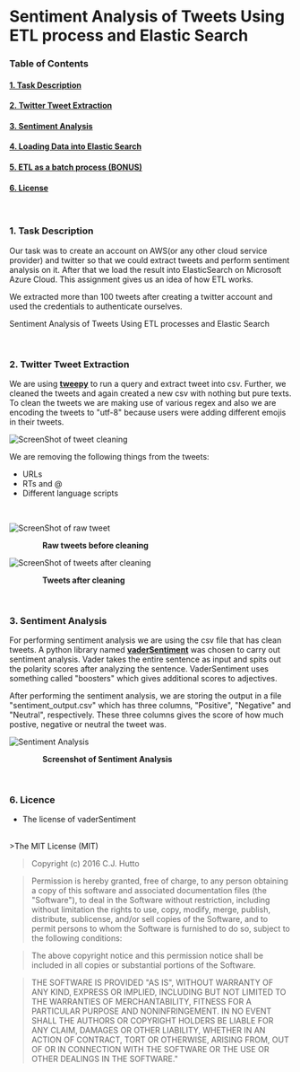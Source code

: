 # Sentiment Analysis of Tweets Using ETL process and Elastic Search


### Table of Contents


#### [1. Task Description](https://github.com/amantewary/Sentiment-Analysis-of-Tweets-Using-ETL-process-and-Elastic-Search#1-task-description-1)
#### [2. Twitter Tweet Extraction](https://github.com/amantewary/Sentiment-Analysis-of-Tweets-Using-ETL-process-and-Elastic-Search#2-twitter-tweet-extraction-1)
#### [3. Sentiment Analysis](https://github.com/amantewary/Sentiment-Analysis-of-Tweets-Using-ETL-process-and-Elastic-Search#3-sentiment-analysis-1)
#### [4. Loading Data into Elastic Search](https://github.com/amantewary/Sentiment-Analysis-of-Tweets-Using-ETL-process-and-Elastic-Search#4-loading-data-into-elastic-search-1)
#### [5. ETL as a batch process (BONUS)]()
#### [6. License](https://github.com/amantewary/Sentiment-Analysis-of-Tweets-Using-ETL-process-and-Elastic-Search#6-license-1)

</br>

### 1. Task Description

Our task was to create an account on AWS(or any other cloud service provider) and twitter so that we could extract tweets and perform sentiment analysis on it. After that we load the result into ElasticSearch on Microsoft Azure Cloud. This assignment gives us an idea of how ETL works. 

We extracted more than 100 tweets after creating a twitter account and used the credentials to authenticate ourselves.

Sentiment Analysis of Tweets Using ETL processes and Elastic Search

</br>

### 2. Twitter Tweet Extraction

We are using **[tweepy](https://github.com/tweepy/tweepy)** to run a query and extract tweet into csv. Further, we cleaned the tweets and again created a new csv with nothing but pure texts. To clean the tweets we are making use of various regex and also we are encoding the tweets to "utf-8" because users were adding different emojis in their tweets.

![ScreenShot of tweet cleaning](https://firebasestorage.googleapis.com/v0/b/assignment4-fc96b.appspot.com/o/Screen%20Shot%202018-06-06%20at%2012.00.50%20PM.png?alt=media&token=c794e58f-1a17-4417-be76-5c01d4c99e35)

We are removing the following things from the tweets:
* URLs
* RTs and @
* Different language scripts


</br>


![ScreenShot of raw tweet](https://firebasestorage.googleapis.com/v0/b/assignment4-fc96b.appspot.com/o/Screen%20Shot%202018-06-06%20at%201.30.26%20PM.png?alt=media&token=0b287ed0-e495-461a-8200-fe8277b9e6a4)

&nbsp;&nbsp;&nbsp;&nbsp;&nbsp;&nbsp;&nbsp;&nbsp;&nbsp;&nbsp;&nbsp;&nbsp;&nbsp;&nbsp;&nbsp;**Raw tweets before cleaning**


![ScreenShot of tweets after cleaning](https://firebasestorage.googleapis.com/v0/b/assignment4-fc96b.appspot.com/o/Screen%20Shot%202018-06-06%20at%201.30.41%20PM.png?alt=media&token=b65d7962-7345-48a6-ae23-8f8e440ead52)

&nbsp;&nbsp;&nbsp;&nbsp;&nbsp;&nbsp;&nbsp;&nbsp;&nbsp;&nbsp;&nbsp;&nbsp;&nbsp;&nbsp;&nbsp;**Tweets after cleaning**


</br>

### 3. Sentiment Analysis

For performing sentiment analysis we are using the csv file that has clean tweets. A python library named **[vaderSentiment](https://github.com/cjhutto/vaderSentiment/tree/master/vaderSentiment)** was chosen to carry out sentiment analysis. Vader takes the entire sentence as input and spits out the polarity scores after analyzing the sentence. VaderSentiment uses something called "boosters" which gives additional scores to adjectives.

After performing the sentiment analysis, we are storing the output in a file "sentiment_output.csv" which has three columns, "Positive", "Negative" and "Neutral", respectively. These three columns gives the score of how much postive, negative or neutral the tweet was.

![Sentiment Analysis](https://firebasestorage.googleapis.com/v0/b/assignment4-fc96b.appspot.com/o/Screen%20Shot%202018-06-06%20at%201.30.57%20PM.png?alt=media&token=c551c79a-bce2-4a5f-bdfb-2e08251d20da)


&nbsp;&nbsp;&nbsp;&nbsp;&nbsp;&nbsp;&nbsp;&nbsp;&nbsp;&nbsp;&nbsp;&nbsp;&nbsp;&nbsp;&nbsp;**Screenshot of Sentiment Analysis**



</br>

### 6. Licence

* The license of vaderSentiment

</br> 
>The MIT License (MIT)

>Copyright (c) 2016 C.J. Hutto

>Permission is hereby granted, free of charge, to any person obtaining a copy
of this software and associated documentation files (the "Software"), to deal
in the Software without restriction, including without limitation the rights
to use, copy, modify, merge, publish, distribute, sublicense, and/or sell
copies of the Software, and to permit persons to whom the Software is
furnished to do so, subject to the following conditions:

>The above copyright notice and this permission notice shall be included in all
copies or substantial portions of the Software.

>THE SOFTWARE IS PROVIDED "AS IS", WITHOUT WARRANTY OF ANY KIND, EXPRESS OR
IMPLIED, INCLUDING BUT NOT LIMITED TO THE WARRANTIES OF MERCHANTABILITY,
FITNESS FOR A PARTICULAR PURPOSE AND NONINFRINGEMENT. IN NO EVENT SHALL THE
AUTHORS OR COPYRIGHT HOLDERS BE LIABLE FOR ANY CLAIM, DAMAGES OR OTHER
LIABILITY, WHETHER IN AN ACTION OF CONTRACT, TORT OR OTHERWISE, ARISING FROM,
OUT OF OR IN CONNECTION WITH THE SOFTWARE OR THE USE OR OTHER DEALINGS IN THE
SOFTWARE."